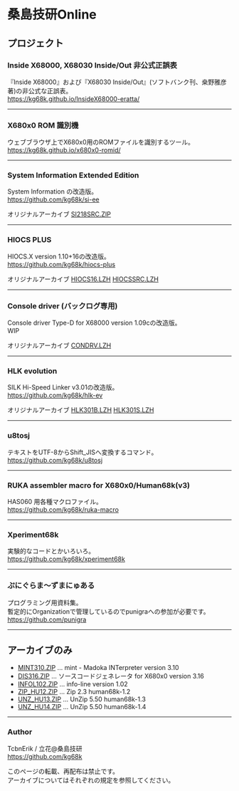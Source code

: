 # 桑島技研Online

## プロジェクト

### Inside X68000, X68030 Inside/Out 非公式正誤表
『Inside X68000』および『X68030 Inside/Out』(ソフトバンク刊、桒野雅彦著)の非公式な正誤表。  
https://kg68k.github.io/InsideX68000-eratta/

---
### X680x0 ROM 識別機
ウェブブラウザ上でX680x0用のROMファイルを識別するツール。  
https://kg68k.github.io/x680x0-romid/

---
### System Information Extended Edition
System Information の改造版。  
https://github.com/kg68k/si-ee

オリジナルアーカイブ
[SI218SRC.ZIP](kg68k/orig/SI218SRC.ZIP)

---
### HIOCS PLUS
HIOCS.X version 1.10+16の改造版。  
https://github.com/kg68k/hiocs-plus

オリジナルアーカイブ
[HIOCS16.LZH](kg68k/orig/HIOCS16.LZH)
[HIOCSSRC.LZH](kg68k/orig/HIOCSSRC.LZH)

---
### Console driver (バックログ専用)
Console driver Type-D for X68000 version 1.09cの改造版。  
WIP

オリジナルアーカイブ
[CONDRV.LZH](kg68k/orig/CONDRV.LZH)

---
### HLK evolution
SILK Hi-Speed Linker v3.01の改造版。  
https://github.com/kg68k/hlk-ev

オリジナルアーカイブ
[HLK301B.LZH](kg68k/orig/HLK301B.LZH)
[HLK301S.LZH](kg68k/orig/HLK301S.LZH)

---
### u8tosj
テキストをUTF-8からShift_JISへ変換するコマンド。  
https://github.com/kg68k/u8tosj

---
### RUKA assembler macro for X680x0/Human68k(v3)
HAS060 用各種マクロファイル。  
https://github.com/kg68k/ruka-macro

---
### Xperiment68k
実験的なコードとかいろいろ。  
https://github.com/kg68k/xperiment68k

---
### ぷにぐらま～ずまにゅある
プログラミング用資料集。  
暫定的にOrganizationで管理しているのでpunigraへの参加が必要です。  
https://github.com/punigra

---

## アーカイブのみ
- [MINT310.ZIP](kg68k/arc/MINT310.ZIP) ... mint - Madoka INTerpreter version 3.10
- [DIS316.ZIP](kg68k/arc/DIS316.ZIP) ... ソースコードジェネレータ for X680x0 version 3.16
- [INFOL102.ZIP](kg68k/arc/INFOL102.ZIP) ... info-line version 1.02
- [ZIP_HU12.ZIP](kg68k/arc/ZIP_HU12.ZIP) ... Zip 2.3 human68k-1.2
- [UNZ_HU13.ZIP](kg68k/arc/UNZ_HU13.ZIP) ... UnZip 5.50 human68k-1.3
- [UNZ_HU14.ZIP](kg68k/arc/UNZ_HU14.ZIP) ... UnZip 5.50 human68k-1.4

---

### Author
TcbnErik / 立花@桑島技研  
https://github.com/kg68k

このページの転載、再配布は禁止です。  
アーカイブについてはそれぞれの規定を参照してください。  
